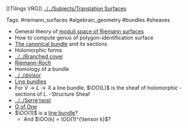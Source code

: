 [[Tilings VRG]]
[../../Subjects/Translation Surfaces](../../Subjects/Translation%20Surfaces.md)

Tags: #riemann_surfaces #algebraic_geometry #bundles #sheaves

- General theory of [moduli space of Riemann surfaces](../../moduli%20stack%20of%20elliptic%20curves.md)
- How to compute genus of polygon-identification surface
- [The canonical bundle](The%20canonical%20bundle) and its sections
- Holomorphic forms
- [../../Branched cover](../../Branched%20cover.md)
- [Riemann-Roch](Riemann-Roch)
- Homology of a bundle
- [../../divisor](../../divisor.md) 
- [Line bundles](Line%20bundles)
- For $V \to L \to X$ a line bundle, $\OO(L)$ is the sheaf of holomorphic - sections of $L$.
 -Structure Sheaf
- [../../Serre twist](../../Serre%20twist.md)
- [O of One](O%20of%20One)
- $\OO(1)$ is a [line bundle](../../line%20bundle.md)? 
	- And $\OO(k) = \OO(1)^{\tensor k}$?

